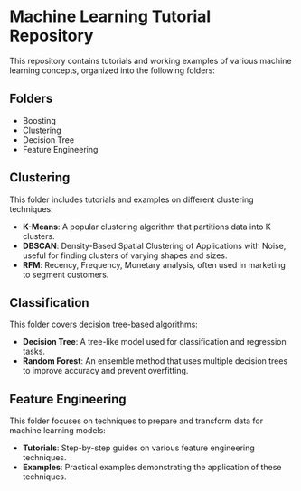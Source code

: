 # Machine Learning Tutorial Repository

This repository contains tutorials and working examples of various machine learning concepts, organized into the following folders:

## Folders

- Boosting 
- Clustering
- Decision Tree
- Feature Engineering
  

## Clustering

This folder includes tutorials and examples on different clustering techniques:

- **K-Means**: A popular clustering algorithm that partitions data into K clusters.
- **DBSCAN**: Density-Based Spatial Clustering of Applications with Noise, useful for finding clusters of varying shapes and sizes.
- **RFM**: Recency, Frequency, Monetary analysis, often used in marketing to segment customers.

## Classification

This folder covers decision tree-based algorithms:

- **Decision Tree**: A tree-like model used for classification and regression tasks.
- **Random Forest**: An ensemble method that uses multiple decision trees to improve accuracy and prevent overfitting.

## Feature Engineering

This folder focuses on techniques to prepare and transform data for machine learning models:

- **Tutorials**: Step-by-step guides on various feature engineering techniques.
- **Examples**: Practical examples demonstrating the application of these techniques.
